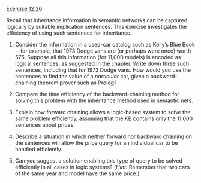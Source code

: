 [Exercise 12.26](ex_26/)

Recall that inheritance information in semantic networks can be captured
logically by suitable implication sentences. This exercise investigates
the efficiency of using such sentences for inheritance.

1.  Consider the information in a used-car catalog such as Kelly’s Blue
    Book—for example, that 1973 Dodge vans are (or perhaps were once)
    worth 575. Suppose all this information (for 11,000 models) is
    encoded as logical sentences, as suggested in the chapter. Write
    down three such sentences, including that for 1973 Dodge vans. How
    would you use the sentences to find the value of a
    *particular* car, given a backward-chaining theorem
    prover such as Prolog?

2.  Compare the time efficiency of the backward-chaining method for
    solving this problem with the inheritance method used in
    semantic nets.

3.  Explain how forward chaining allows a logic-based system to solve
    the same problem efficiently, assuming that the KB contains only the
    11,000 sentences about prices.

4.  Describe a situation in which neither forward nor backward chaining
    on the sentences will allow the price query for an individual car to
    be handled efficiently.

5.  Can you suggest a solution enabling this type of query to be solved
    efficiently in all cases in logic systems? (*Hint:*
    Remember that two cars of the same year and model have the
    same price.)
